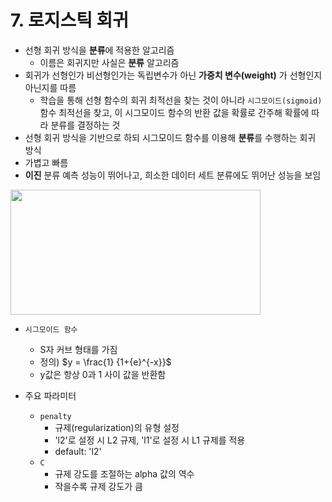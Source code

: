 # **7. 로지스틱 회귀**
- 선형 회귀 방식을 **분류**에 적용한 알고리즘
  - 이름은 회귀지만 사실은 **분류** 알고리즘
- 회귀가 선형인가 비선형인가는 독립변수가 아닌 **가중치 변수(weight)** 가 선형인지 아닌지를 따름
  - 학습을 통해 선형 함수의 회귀 최적선을 찾는 것이 아니라 ```시그모이드(sigmoid)``` 함수 최적선을 찾고, 이 시그모이드 함수의 반환 값을 확률로 간주해 확률에 따라 분류를 결정하는 것 
- 선형 회귀 방식을 기반으로 하되 시그모이드 함수를 이용해 **분류**를 수행하는 회귀 방식
- 가볍고 빠름
- **이진** 분류 예측 성능이 뛰어나고, 희소한 데이터 세트 분류에도 뛰어난 성능을 보임

<img src = "https://github.com/chasubeen/ESAA_8th_YB/assets/98953721/d53ea33b-8e8c-44c5-ade1-d758f7d25d68" width = 400 height = 200>

- ```시그모이드 함수```
  - S자 커브 형태를 가짐
  - 정의) $y = \frac{1} {1+{e}^{-x}}$ 
  - y값은 항상 0과 1 사이 값을 반환함
  
- 주요 파라미터
  - ```penalty```
    - 규제(regularization)의 유형 설정 
    - 'l2'로 설정 시 L2 규제, 'l1'로 설정 시 L1 규제를 적용
    - default: 'l2'
  - ```C```
    - 규제 강도를 조절하는 alpha 값의 역수
    - 작을수록 규제 강도가 큼
    





















